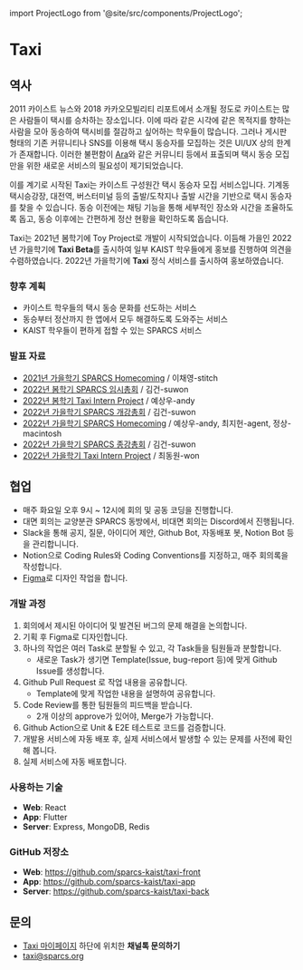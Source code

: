 import ProjectLogo from '@site/src/components/ProjectLogo';

# Taxi

<ProjectLogo
    name="Taxi"
    url="https://taxi.sparcs.org"
    catchphrase="사공이 많으면 산에 가도 싸다"
/>

## 역사

2011 카이스트 뉴스와 2018 카카오모빌리티 리포트에서 소개될 정도로 카이스트는 많은 사람들이 택시를 승차하는 장소입니다. 이에 따라 같은 시각에 같은 목적지를 향하는 사람을 모아 동승하여 택시비를 절감하고 싶어하는 학우들이 많습니다. 그러나 게시판 형태의 기존 커뮤니티나 SNS를 이용해 택시 동승자를 모집하는 것은 UI/UX 상의 한계가 존재합니다. 이러한 불편함이 [Ara](./ara.md)와 같은 커뮤니티 등에서 표출되며 택시 동승 모집만을 위한 새로운 서비스의 필요성이 제기되었습니다.

이를 계기로 시작된 Taxi는 카이스트 구성원간 택시 동승자 모집 서비스입니다. 기계동 택시승강장, 대전역, 버스터미널 등의 출발/도착지나 출발 시간을 기반으로 택시 동승자를 찾을 수 있습니다. 동승 이전에는 채팅 기능을 통해 세부적인 장소와 시간을 조율하도록 돕고, 동승 이후에는 간편하게 정산 현황을 확인하도록 돕습니다.

Taxi는 2021년 봄학기에 Toy Project로 개발이 시작되었습니다. 이듬해 가을인 2022년 가을학기에 **Taxi Beta**를 출시하여 일부 KAIST 학우들에게 홍보를 진행하여 의견을 수렴하였습니다. 2022년 가을학기에 **Taxi** 정식 서비스를 출시하여 홍보하였습니다.

### 향후 계획

- 카이스트 학우들의 택시 동승 문화를 선도하는 서비스
- 동승부터 정산까지 한 앱에서 모두 해결하도록 도와주는 서비스
- KAIST 학우들이 편하게 접할 수 있는 SPARCS 서비스

### 발표 자료

- [2021년 가을학기 SPARCS Homecoming](https://s3.ap-northeast-2.amazonaws.com/sparcs.home/stitch_1637422019377.pdf) / 이채영-stitch
- [2022년 봄학기 SPARCS 임시총회](https://s3.ap-northeast-2.amazonaws.com/sparcs.home/suwon_1660753366898.pdf) / 김건-suwon
- [2022년 봄학기 Taxi Intern Project](https://s3.ap-northeast-2.amazonaws.com/sparcs.home/andy_1659942777418.pptx) / 예상우-andy
- [2022년 가을학기 SPARCS 개강총회](https://s3.ap-northeast-2.amazonaws.com/sparcs.home/suwon_1682521842595.pdf) / 김건-suwon
- [2022년 가을학기 SPARCS Homecoming](https://s3.ap-northeast-2.amazonaws.com/sparcs.home/agent%2C+andy%2C+macintosh_1682521983214.pdf) / 예상우-andy, 최지헌-agent, 정상-macintosh
- [2022년 가을학기 SPARCS 종강총회](https://s3.ap-northeast-2.amazonaws.com/sparcs.home/suwon_1682522169035.pdf) / 김건-suwon
- [2022년 가을학기 Taxi Intern Project](https://s3.ap-northeast-2.amazonaws.com/sparcs.home/won_1682522258809.pptx) / 최동원-won

## 협업

- 매주 화요일 오후 9시 ~ 12시에 회의 및 공동 코딩을 진행합니다.
- 대면 회의는 교양분관 SPARCS 동방에서, 비대면 회의는 Discord에서 진행됩니다.
- Slack을 통해 공지, 질문, 아이디어 제안, Github Bot, 자동배포 봇, Notion Bot 등을 관리합니니다.
- Notion으로 Coding Rules와 Coding Conventions를 지정하고, 매주 회의록을 작성합니다.
- [Figma](https://www.figma.com/file/7Y8jsGFupTqruFu636r0Mz/SPARCS-Taxi-Design)로 디자인 작업을 합니다.

### 개발 과정

1. 회의에서 제시된 아이디어 및 발견된 버그의 문제 해결을 논의합니다.
2. 기획 후 Figma로 디자인합니다.
3. 하나의 작업은 여러 Task로 분할될 수 있고, 각 Task들을 팀원들과 분할합니다.
   - 새로운 Task가 생기면 Template(Issue, bug-report 등)에 맞게 Github Issue를 생성합니다.
4. Github Pull Request 로 작업 내용을 공유합니다.
   - Template에 맞게 작업한 내용을 설명하여 공유합니다.
5. Code Review를 통한 팀원들의 피드백을 받습니다.
   - 2개 이상의 approve가 있어야, Merge가 가능합니다.
6. Github Action으로 Unit & E2E 테스트로 코드를 검증합니다.
7. 개발용 서비스에 자동 배포 후, 실제 서비스에서 발생할 수 있는 문제를 사전에 확인해 봅니다.
8. 실제 서비스에 자동 배포합니다.

### 사용하는 기술

- **Web**: React
- **App**: Flutter
- **Server**: Express, MongoDB, Redis

### GitHub 저장소

- **Web**: https://github.com/sparcs-kaist/taxi-front
- **App**: https://github.com/sparcs-kaist/taxi-app
- **Server**: https://github.com/sparcs-kaist/taxi-back

## 문의

- [Taxi 마이페이지](https://taxi.sparcs.org/mypage) 하단에 위치한 **채널톡 문의하기**
- [taxi@sparcs.org](mailto:taxi@sparcs.org)
